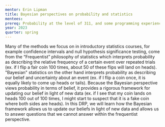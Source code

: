 ```yaml
---
mentor: Erin Lipman
title: Bayesian perspectives on probability and statistics
mentees:
prereq: Probability at the level of 311, and some programming experience (preferably R)
year: 2023
quarter: spring
---
```

Many of the methods we focus on in introductory statistics courses, for example confidence intervals and null hypothesis significance testing, come from the “Frequentist” philosophy of statistics which interprets probability as describing the relative frequency of a certain event over repeated trials (ex. if I flip a fair coin 100 times, about 50 of these flips will land on heads). "Bayesian" statistics on the other hand interprets probability as describing our belief and uncertainty about an event (ex. if I flip a coin once, it is equally likely to come up heads or tails). Because the Bayesian perspective views probability in terms of belief, it provides a rigorous framework for updating our belief in light of new data (ex. if I see that my coin lands on heads 100 out of 100 times, I might start to suspect that it is a fake coin where both sides are heads). In this DRP, we will learn how the Bayesian framework allows us to update our beliefs in light of new data and allows us to answer questions that we cannot answer within the frequentist perspective.